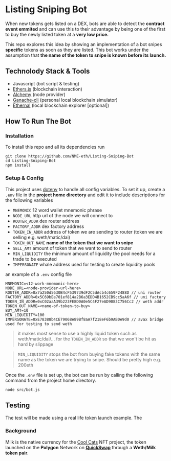 # Listing Sniping Bot
When new tokens gets listed on a DEX, bots are able to detect the **contract event emmited** and can use this to their advantage by being one of the first to buy the newly listed token at a **very low price.**

This repo explores this idea by showing an implementation of a bot snipes **specific** tokens as soon as they are listed. This bot works under the assumption that **the name of the token to snipe is known before its launch.**

## Technolody Stack & Tools
- Javascript (bot script & testing)
- [Ethers.js](https://docs.ethers.io/v5/) (blockchain interaction)
- [Alchemy](https://docs.alchemy.com/alchemy/) (node provider)
- [Ganache-cli](https://github.com/trufflesuite/ganache-cli-archive) (personal local blockchain simulator)
- [Ethernal](https://doc.tryethernal.com/) (local blockchain explorer [optional])

## How To Run The Bot
### Installation
To install this repo and all its dependencies run
```
git clone https://github.com/NME-eth/Listing-Sniping-Bot
cd Listing-Sniping-Bot
npm install
```
### Setup & Config
This project uses [dotenv](https://github.com/motdotla/dotenv#readme) to handle all config variables.
To set it up, create a `.env` file in the **project home directory** and edit it to include descriptions for the following variables 
- `MNEMONIC` 12 word wallet mnemonic phrase
- `NODE_URL` http url of the node we will connect to 
- `ROUTER_ADDR` dex router address
- `FACTORY_ADDR` dex factory address
- `TOKEN_IN_ADDR` address of token we are sending to router (token we are selling e.g. weth/matic/dai)
- `TOKEN_OUT_NAME` **name of the token that we want to snipe**
- `SELL_AMT` amount of token that we want to send to router 
- `MIN_LIQUIDITY` the minimum amount of liquidity the pool needs for a trade to be executed
- `IMPERSONATE` whale address used for testing to create liquidity pools

an example of a `.env` config file 
```
MNEMONIC=<12-work-mnemonic-here>
NODE_URL=<node-provider-url-here>
ROUTER_ADDR=0x7a250d5630B4cF539739dF2C5dAcb4c659F2488D // uni router
FACTORY_ADDR=0x5C69bEe701ef814a2B6a3EDD4B1652CB9cc5aA6f // uni factory
TOKEN_IN_ADDR=0xC02aaA39b223FE8D0A0e5C4F27eAD9083C756Cc2 // weth addr
TOKEN_OUT_NAME=<name-of-token-to-buy>
BUY_AMT=10
MIN_LIQUIDITY=100
IMPERSONATE=0xE78388b4CE79068e89Bf8aA7f218eF6b9AB0e9d0 // avax bridge used for testing to send weth
```
>it makes most sense to use a highly liquid token such as weth/matic/dai/... for the `TOKEN_IN_ADDR` so that we won't be hit as hard by slippage

>`MIN_LIQUIDITY` stops the bot from buying fake tokens with the same name as the token we are trying to snipe. Should be pretty high e.g. 200eth

Once the `.env` file is set up, the bot can be run by calling the following command from the project home directory.
```
node src/bot.js
```

## Testing
The test will be made using a real life token launch example. The 

### Background 
Milk is the native currency for the [Cool Cats](https://www.coolcatsnft.com/) NFT project, the token launched on the **Polygon** Network on **[QuickSwap](https://quickswap.exchange/#/)** through a **Weth/Milk token pair**.

